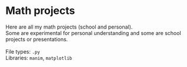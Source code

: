 # Math projects

Here are all my math projects (school and personal). <br/>
Some are experimental for personal understanding and some are school projects or presentations.
<br/><br/>
File types: `.py`
<br/>
Libraries: `manim`, `matplotlib`
